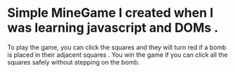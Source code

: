 # Simple MineGame I created when I was learning javascript and DOMs . 
To play the game, you can click the squares and they will turn red if a bomb is placed in their adjacent squares .
You win the game if you can click all the squares safely without stepping on the bomb.

